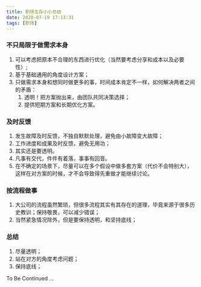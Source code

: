 ```yaml
---
title: 职场生存小小总结
date: 2020-07-19 17:13:31
tags: [职场]
---
```


### 不只局限于做需求本身
1. 可以考虑把原本不合理的东西进行优化（当然要考虑分享和成本以及必要性）;
2. 基于基础通用的角度设计方案；
3. 只做需求本身和想同时做更多的事，时间成本肯定不一样，如何解决两者之间的矛盾：
	1. 透明！把方案抛出来，由团队共同决策选择；
	2. 提供短期方案和长期优化方案。

### 及时反馈
1. 发生故障及时反馈，不独自默默处理，避免由小故障变大故障；
2. 工作进度和成果及时反馈，避免无用功；
3. 其实还是要透明。
4. 凡事有交代，件件有着落，事事有回音。
5. 在不确定的场景下，尽量可以在多个假设中做多套方案（代价不会特别大），这样在对方案的时候，才不会导致得先重做才能继续讨论。

### 按流程做事
1. 大公司的流程虽然繁琐，但很多流程其实有其存在的道理，毕竟来源于很多历史教训；保持敬畏，可以减少错误；
2. 当然紧急情况除外，但是要保持透明，和坚持底线；

### 总结
1. 尽量透明；
2. 站在对方的角度考虑问题；
3. 保持底线；


To Be Continued ...
